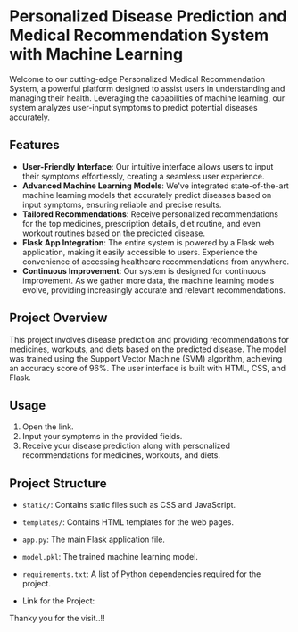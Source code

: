 # Personalized Disease Prediction and Medical Recommendation System with Machine Learning

Welcome to our cutting-edge Personalized Medical Recommendation System, a powerful platform designed to assist users in understanding and managing their health. Leveraging the capabilities of machine learning, our system analyzes user-input symptoms to predict potential diseases accurately. 

## Features

- **User-Friendly Interface**: Our intuitive interface allows users to input their symptoms effortlessly, creating a seamless user experience.
- **Advanced Machine Learning Models**: We've integrated state-of-the-art machine learning models that accurately predict diseases based on input symptoms, ensuring reliable and precise results.
- **Tailored Recommendations**: Receive personalized recommendations for the top medicines, prescription details, diet routine, and even workout routines based on the predicted disease.
- **Flask App Integration**: The entire system is powered by a Flask web application, making it easily accessible to users. Experience the convenience of accessing healthcare recommendations from anywhere.
- **Continuous Improvement**: Our system is designed for continuous improvement. As we gather more data, the machine learning models evolve, providing increasingly accurate and relevant recommendations.

## Project Overview

This project involves disease prediction and providing recommendations for medicines, workouts, and diets based on the predicted disease. The model was trained using the Support Vector Machine (SVM) algorithm, achieving an accuracy score of 96%. The user interface is built with HTML, CSS, and Flask.

## Usage

1. Open the link.
2. Input your symptoms in the provided fields.
3. Receive your disease prediction along with personalized recommendations for medicines, workouts, and diets.

## Project Structure

- `static/`: Contains static files such as CSS and JavaScript.
- `templates/`: Contains HTML templates for the web pages.
- `app.py`: The main Flask application file.
- `model.pkl`: The trained machine learning model.
- `requirements.txt`: A list of Python dependencies required for the project.

- Link for the Project: 

Thanky you for the visit..!!
